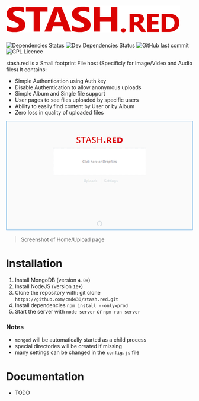 # ![](./img/logo.png)

![Dependencies Status](https://img.shields.io/david/cmd430/stash.red.svg)
![Dev Dependencies Status](https://img.shields.io/david/dev/cmd430/stash.red.svg)
![GitHub last commit](https://img.shields.io/github/last-commit/cmd430/stash.red.svg)
![GPL Licence](https://badges.frapsoft.com/os/gpl/gpl.png?v=103)

stash.red is a Small footprint File host (Specificly for Image/Video and Audio files) It contains:
 - Simple Authentication using Auth key
 - Disable Authentication to allow anonymous uploads
 - Simple Album and Single file support
 - User pages to see files uploaded by specific users
 - Ability to easily find content by User or by Album
 - Zero loss in quality of uploaded files

![](./img/screenshot_index.png) 
> Screenshot of Home/Upload page


Installation
============
1. Install MongoDB (version `4.0+`)
2. Install NodeJS (version `10+`)
3. Clone the repository with: git clone `https://github.com/cmd430/stash.red.git`
4. Install dependencies `npm install --only=prod`
5. Start the server with `node server` or `npm run server`

### **Notes** 
 -  `mongod` will be automatically started as a child process
 - special directories will be created if missing
 - many settings can be changed in the `config.js` file

Documentation
============
 - TODO